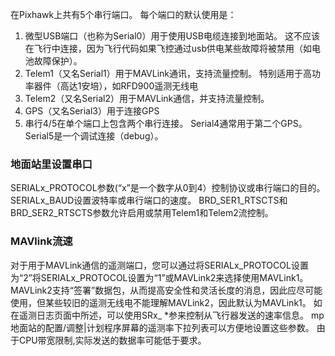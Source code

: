 在Pixhawk上共有5个串行端口。 每个端口的默认使用是：
1. 微型USB端口（也称为Serial0）用于使用USB电缆连接到地面站。 这不应该在飞行中连接，因为飞行代码如果飞控通过usb供电某些故障将被禁用（如电池故障保护）。
2. Telem1（又名Serial1）用于MAVLink通讯，支持流量控制。 特别适用于高功率器件（高达1安培），如RFD900遥测无线电
3. Telem2（又名Serial2）用于MAVLink通信，并支持流量控制。
4. GPS（又名Serial3）用于连接GPS
5. 串行4/5在单个端口上包含两个串行连接。 Serial4通常用于第二个GPS。 Serial5是一个调试连接（debug）。
### 地面站里设置串口
SERIALx_PROTOCOL参数(“x”是一个数字从0到4）控制协议或串行端口的目的。
SERIALx_BAUD设置波特率或串行端口的速度。
BRD_SER1_RTSCTS和BRD_SER2_RTSCTS参数允许启用或禁用Telem1和Telem2流控制。
### MAVlink流速
对于用于MAVLink通信的遥测端口，您可以通过将SERIALx_PROTOCOL设置为“2”将SERIALx_PROTOCOL设置为“1”或MAVLink2来选择使用MAVLink1。
MAVLink2支持“签署”数据包，从而提高安全性和灵活长度的消息，因此应尽可能使用，但某些较旧的遥测无线电不能理解MAVLink2，因此默认为MAVLink1。
如在遥测日志页面中所述，可以使用SRx_ *参来控制从飞行器发送的速率信息。
mp地面站的配置/调整|计划程序屏幕的遥测率下拉列表可以方便地设置这些参数。
由于CPU带宽限制,实际发送的数据率可能低于要求。
